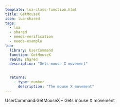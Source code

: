 ```yaml
---
template: lua-class-function.html
title: GetMouseX
icon: lua-shared
tags:
  - lua
  - shared
  - needs-verification
  - needs-example
lua:
  library: UserCommand
  function: GetMouseX
  realm: shared
  description: "Gets mouse X movement"
  
  
  returns:
    - type: number
      description: "The mouse X movement"
---
```


<div class="lua__search__keywords">
UserCommand:GetMouseX &#x2013; Gets mouse X movement
</div>
